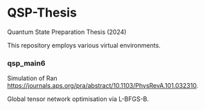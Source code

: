 # QSP-Thesis
Quantum State Preparation Thesis (2024)

This repository employs various virtual environments.

### qsp_main6

Simulation of Ran https://journals.aps.org/pra/abstract/10.1103/PhysRevA.101.032310.

Global tensor network optimisation via L-BFGS-B.
